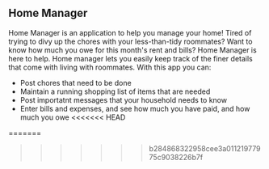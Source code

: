 ## Home Manager

Home Manager is an application to help you manage your home!
Tired of trying to divy up the chores with your less-than-tidy roommates? Want to know how much you owe for this month's rent and bills? Home Manager is here to help. Home manager lets you easily keep track of the finer details that come with living with roommates. With this app you can:
* Post chores that need to be done
* Maintain a running shopping list of items that are needed
* Post importatnt messages that your household needs to know
* Enter bills and expenses, and see how much you have paid, and how much you owe
<<<<<<< HEAD

=======
>>>>>>> b284868322958cee3a01121977975c9038226b7f
